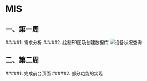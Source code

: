 # MIS

一、第一周
------- 
#####1. 需求分析
#####2. 绘制ER图及创建数据库
![设备状况查询](https://github.com/leixiang123/MIS/blob/master/DateBase_ER.png)



二、第二周
------- 
#####1. 完成前台页面
#####2. 部分功能的实现
